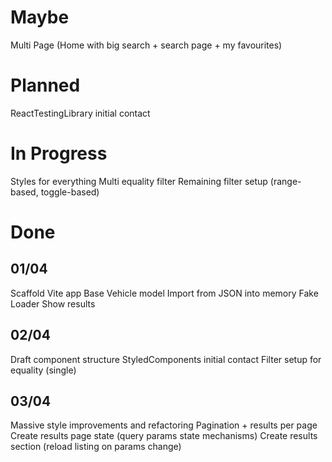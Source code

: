 

# Maybe
Multi Page (Home with big search + search page + my favourites)


# Planned
ReactTestingLibrary initial contact


# In Progress
Styles for everything
Multi equality filter
Remaining filter setup (range-based, toggle-based)

# Done
## 01/04
Scaffold Vite app
Base Vehicle model
Import from JSON into memory
Fake Loader
Show results
## 02/04
Draft component structure
StyledComponents initial contact
Filter setup for equality (single)
## 03/04
Massive style improvements and refactoring
Pagination + results per page
Create results page state (query params state mechanisms)
Create results section (reload listing on params change)